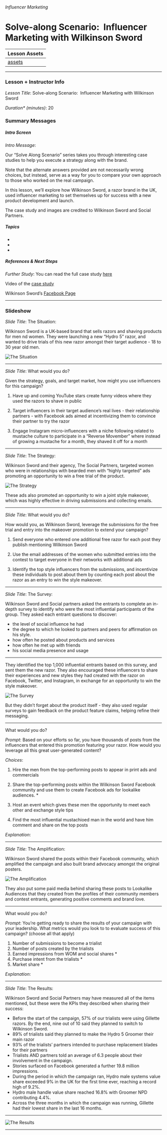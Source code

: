 ###### Influencer Marketing
# Solve-along Scenario:  Influencer Marketing with Wilkinson Sword

| Lesson Assets    |
| ---------------- |
| [assets](lesson7/assets) |

----------------------------------

### Lesson + Instructor Info

_Lesson Title_: Solve-along Scenario:  Influencer Marketing with Wilkinson Sword

_Duration* (minutes)_:  20

### Summary Messages

##### Intro Screen
_Intro Message_:

Our “Solve Along Scenario” series takes you through interesting case studies to help you execute a strategy along with the brand.

Note that the alternate answers provided are not necessarily wrong choices, but instead, serve as a way for you to compare your own approach to those who worked on the real campaign.

In this lesson, we’ll explore how Wilkinson Sword, a razor brand in the UK, used influencer marketing to set themselves up for success with a new product development and launch.

The case study and images are credited to Wilkinson Sword and Social Partners.

##### Topics

*
*
*

##### References & Next Steps

_Further Study_:
You can read the full case study [here](https://www.thesocialpartners.com/wilkinson-sword-case-study-facebook-couples/)

Video of the [case study](https://www.youtube.com/watch?v=wYcrshxc5tA)

Wilkinson Sword’s [Facebook Page](https://www.facebook.com/WilkinsonSwordMenUK/)

-------------------
<!-- 1 -->
### Slideshow

_Slide Title_: The Situation:

Wilkinson Sword is a UK-based brand that sells razors and shaving products for men nd women. They were launching a new “Hydro 5” razor, and wanted to drive trials of this new razor amongst their target audience - 18 to 30 year old men.

![The Situation](assets/thesituation.jpeg)

---
<!-- 2 -->
_Slide Title_: What would you do?

Given the strategy, goals, and target market, how might you use influencers for this campaign?

1. Have up and coming YouTube stars create funny videos where they used the razors to shave in public

2. Target influencers in their target audience’s real lives - their relationship partners - with Facebook ads aimed at incentivizing them to convince their partner to try the razor

3. Engage Instagram micro-influencers with a niche following related to mustache culture to participate in a “Reverse Movember” where instead of growing a mustache for a month, they shaved it off for a month

---
<!-- 3 -->
_Slide Title_: The Strategy:

Wilkinson Sword and their agency, The Social Partners, targeted women who were in relationships with bearded men with “highly targeted” ads promoting an opportunity to win a free trial of the product.

![The Strategy](assets/thestrategy.png)

These ads also promoted an opportunity to win a joint style makeover, which was highly effective in driving submissions and collecting emails.

---
<!-- 4 -->
_Slide Title_: What would you do?

How would you, as Wilkinson Sword, leverage the submissions for the free trial and entry into the makeover promotion to extend your campaign?

1. Send everyone who entered one additional free razor for each post they publish mentioning Wilkinson Sword

2. Use the email addresses of the women who submitted entries into the contest to target everyone in their networks with additional ads

3. Identify the top style influencers from the submissions, and incentivize these individuals to post about them by counting each post about the razor as an entry to win the style makeover.

---
<!-- 5 -->
_Slide Title_: The Survey:

Wilkinson Sword and Social partners asked the entrants to complete an in-depth survey to identify who were the most influential participants of the group. They asked each entrant questions to discover:

* the level of social influence he had
* the degree to which he looked to partners and peers for affirmation on his style.
* how often he posted about products and services
* how often he met up with friends
* his social media presence and usage

---
<!-- 6 -->
They identified the top 1,000 influential entrants based on this survey, and sent them the new razor. They also encouraged these influencers to share their experiences and new styles they had created with the razor on Facebook, Twitter, and Instagram, in exchange for an opportunity to win the style makeover.

![The Survey](assets/Thesurvey.jpg)

But they didn’t forget about the product itself - they also used regular surveys to gain feedback on the product feature claims, helping refine their messaging.

---
<!-- 7 -->
What would you do?

_Prompt_: Based on your efforts so far, you have thousands of posts from the influencers that entered this promotion featuring your razor. How would you leverage all this great user-generated content?

_Choices_:
1. Hire the men from the top-performing posts to appear in print ads and commercials

2. Share the top-performing posts within the Wilkinson Sword Facebook community and use them to create Facebook ads for lookalike audiences. *

3. Host an event which gives these men the opportunity to meet each other and exchange style tips

4. Find the most influential mustachioed man in the world and have him comment and share on the top posts

_Explanation_:

---
<!-- 8 -->
_Slide Title_: The Amplification:

Wilkinson Sword shared the posts within their Facebook community, which amplified the campaign and also built brand advocacy amongst the original posters.

![The Amplification](assets/theamplification.jpg)

They also put some paid media behind sharing these posts to Lookalike Audiences that they created from the profiles of their community members and contest entrants, generating positive comments and brand love.

---
<!-- 9 -->
What would you do?

_Prompt_: You’re getting ready to share the results of your campaign with your leadership. What metrics would you look to to evaluate success of this campaign? (choose all that apply)

1. Number of submissions to become a trialist
2. Number of posts created by the trialists
3. Earned impressions from WOM and social shares *
4. Purchase intent from the trialists *
5. Market share *

_Explanation_:

---
<!-- 10 -->
_Slide Title_: The Results:

Wilkinson Sword and Social Partners may have measured all of the items mentioned, but these were the KPIs they described when sharing their success:

* Before the start of the campaign, 57% of our trialists were using Gillette razors. By the end, nine out of 10 said they planned to switch to Wilkinson Sword.
* 89% of trialists said they planned to make the Hydro 5 Groomer their main razor
* 93% of the trialists’ partners intended to purchase replacement blades for their partners
* Trialists AND partners told an average of 6.3 people about their involvement in the campaign.
* Stories surfaced on Facebook generated a further 19.8 million impressions.
* During the period in which the campaign ran, Hydro male systems value share exceeded 9% in the UK for the first time ever, reaching a record high of 9.2%.
* Hydro male handle value share reached 16.8% with Groomer NPD contributing 4.4%.
* Across the three months in which the campaign was running, Gillette had their lowest share in the last 16 months.

---
<!-- 11 -->

![The Results](assets/theresults.png)

---
